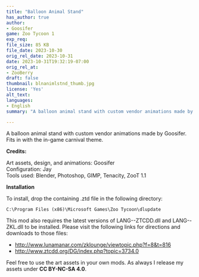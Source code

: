 ```yaml
---
title: "Balloon Animal Stand"
has_author: true
author: 
- Goosifer
game: Zoo Tycoon 1
exp_req: 
file_size: 85 KB
file_date: 2023-10-30
orig_rel_date: 2023-10-31
date: 2023-10-31T19:32:19-07:00
orig_rel_at: 
- ZooBerry
draft: false
thumbnail: blnanimlstnd_thumb.jpg
license: 'Yes'
alt_text: 
languages:
- English
summary: "A balloon animal stand with custom vendor animations made by Goosifer."

---
```

A balloon animal stand with custom vendor animations made by Goosifer. Fits in with the in-game carnival theme.

**Credits:**

Art assets, design, and animations: Goosifer  
Configuration: Jay  
Tools used: Blender, Photoshop, GIMP, Tenacity, ZooT 1.1  

**Installation**

To install, drop the containing .ztd file in the following directory:

`C:\Program Files (x86)\Microsoft Games\Zoo Tycoon\dlupdate`

This mod also requires the latest versions of LANG--ZTCDD.dll and LANG--ZKL.dll to be installed. Please visit the following links for directions and downloads to those files:

- http://www.lunamanar.com/zklounge/viewtopic.php?f=8&t=816
- http://www.ztcdd.org/DG/index.php?topic=3734.0

Feel free to use the art assets in your own mods. As always I release my assets under **CC BY-NC-SA 4.0**. 